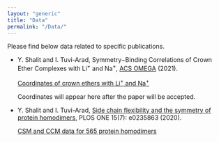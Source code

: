 ```yaml
---
layout: "generic"
title: "Data"
permalink: "/Data/"
---
```


Please find below data related to specific publications. 

* Y. Shalit and I. Tuvi-Arad, Symmetry−Binding Correlations of Crown Ether Complexes with Li<sup>+</sup> and Na<sup>+</sup>, [ACS OMEGA](https://pubs.acs.org/journal/acsodf) (2021).

   [Coordinates of crown ethers with Li<sup>+</sup> and Na<sup>+</sup>](/assets/data/Li-Na.zip) 

  Coordinates will appear here after the paper will be accepted.

* Y. Shalit and I. Tuvi-Arad, [Side chain flexibility and the symmetry of protein homodimers](https://doi.org/10.1371/journal.pone.0235863), PLOS ONE 15(7): e0235863 (2020). 
  
  [CSM and CCM data for 565 protein homodimers](/assets/data/S2-appendix.xlsx)
<!--[Symmetry of Protein Homodimers](/assets/data/S2-appendix.xlsx)-->

